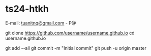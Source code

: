 # ts24-htkh

E-mail: tuanitnq@gmail.com - P@

git clone https://github.com/username/username.github.io
cd username.github.io

git add --all
git commit -m "Initial commit"
git push -u origin master